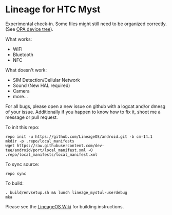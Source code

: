 # Lineage for HTC Myst

Experimental check-in.
Some files might still need to be organized correctly.
(See [OPA device tree](https://github.com/dev-tee/android_device_htc_opa)).

What works:
- WiFi
- Bluetooth
- NFC

What doesn't work:
- SIM Detection/Cellular Network
- Sound (New HAL required)
- Camera
- more...

For all bugs, please open a new issue on github with a logcat and/or dmesg of your issue.
Additionally if you happen to know how to fix it, shoot me a message or pull request.

To init this repo:

    repo init -u https://github.com/LineageOS/android.git -b cm-14.1
    mkdir -p .repo/local_manifests
    wget https://raw.githubusercontent.com/dev-tee/android/port/local_manifest.xml -O .repo/local_manifests/local_manifest.xml

To sync source:

    repo sync

To build:

    . build/envsetup.sh && lunch lineage_mystul-userdebug
    mka

Please see the [LineageOS Wiki](https://wiki.lineageos.org/devices/) for building instructions.
